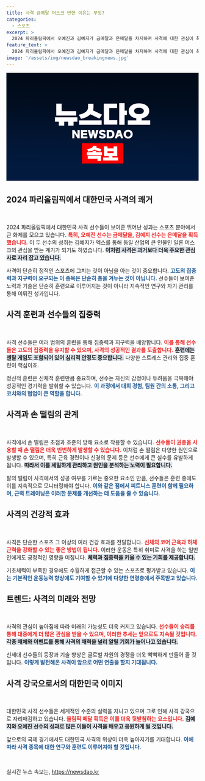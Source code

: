 ```yaml
---
title: 사격 금메달 머스크 반한 이유는 무엇?
categories:
  - 스포츠
excerpt: >
  2024 파리올림픽에서 오예진과 김예지가 금메달과 은메달을 차지하며 사격에 대한 관심이 폭발적으로 증가하고 있다. 손 떨림과 같은 숨은 고난을 극복하며, 사격이 단순히 보기와 달리 깊은 집중력을 요구하는 스포츠임을 알리게 된다.
feature_text: >
  2024 파리올림픽에서 오예진과 김예지가 금메달과 은메달을 차지하며 사격에 대한 관심이 폭발적으로 증가하고 있다. 손 떨림과 같은 숨은 고난을 극복하며, 사격이 단순히 보기와 달리 깊은 집중력을 요구하는 스포츠임을 알리게 된다.
image: '/assets/img/newsdao_breakingnews.jpg'
---
```


<p><img src="/assets/img/newsdao_breakingnews.jpg" alt="ranknews 속보" /></p>

<h2 data-ke-size="size26">2024 파리올림픽에서 대한민국 사격의 쾌거</h2>

<p data-ke-size="size16">&nbsp;</p>

<p>2024 파리올림픽에서 대한민국 사격 선수들이 보여준 뛰어난 성과는 스포츠 분야에서 큰 화제를 모으고 있습니다. <b><span style="color: #ee2323;">특히, 오예진 선수는 금메달을, 김예지 선수는 은메달을 획득했습니다.</span></b> 이 두 선수의 성취는 김예지가 엑스를 통해 동일 산업의 큰 인물인 일론 머스크의 관심을 받는 계기가 되기도 하였습니다. <b><span style="background-color: #21538527;">이처럼 사격은 과거보다 더욱 주요한 관심사로 자리 잡고 있습니다.</span></b> </p>

<p>사격이 단순히 정적인 스포츠에 그치는 것이 아님을 아는 것이 중요합니다. <b><span style="color: #1a5490;">고도의 집중력과 지구력이 요구되는 이 종목은 단순히 총을 겨누는 것이 아닙니다.</span></b> 선수들이 보여준 노력과 기술은 단순히 훈련으로 이루어지는 것이 아니라 지속적인 연구와 자기 관리를 통해 이뤄진 성과입니다.</p>

<h2 data-ke-size="size26">사격 훈련과 선수들의 집중력</h2>

<p data-ke-size="size16">&nbsp;</p>

<p>사격 선수들은 여러 범위의 훈련을 통해 집중력과 지구력을 배양합니다. <b><span style="color: #ee2323;">이를 통해 선수들은 고도의 집중력을 유지할 수 있으며, 사격의 성공적인 결과를 도출합니다.</span></b> <b><span style="background-color: #21538527;">훈련에는 멘탈 게임도 포함되어 있어 심리적 안정도 중요합니다.</span></b> 다양한 스트레스 관리와 집중 훈련이 핵심이죠. </p>

<p>정신적 훈련은 신체적 훈련만큼 중요하며, 선수는 자신의 감정이나 두려움을 극복해야 성공적인 경기력을 발휘할 수 있습니다. <b><span style="color: #1a5490;">이 과정에서 대회 경험, 팀원 간의 소통, 그리고 코치와의 협업이 큰 역할을 합니다.</span></b> </p>

<h2 data-ke-size="size26">사격과 손 떨림의 관계</h2>

<p data-ke-size="size16">&nbsp;</p>

<p>사격에서 손 떨림은 초점과 조준의 방해 요소로 작용할 수 있습니다. <b><span style="color: #ee2323;">선수들이 권총을 사용할 때 손 떨림은 더욱 빈번하게 발생할 수 있습니다.</span></b> 이처럼 손 떨림은 다양한 원인으로 발생할 수 있으며, 특히 근육 경련이나 신경의 문제 등은 선수에게 큰 실수를 유발하게 됩니다. <b><span style="background-color: #21538527;">따라서 이를 세밀하게 관리하고 원인을 분석하는 노력이 필요합니다.</span></b> </p>

<p>팔의 떨림이 사격에서의 성공 여부를 가르는 중요한 요소인 만큼, 선수들은 훈련 중에도 이를 지속적으로 모니터링해야 합니다. <b><span style="color: #1a5490;">이와 같은 점에서 피트니스 훈련이 함께 필요하며, 근력 트레이닝은 이러한 문제를 개선하는 데 도움을 줄 수 있습니다.</span></b></p>

<h2 data-ke-size="size26">사격의 건강적 효과</h2>

<p data-ke-size="size16">&nbsp;</p>

<p>사격은 단순한 스포츠 그 이상의 여러 건강 효과를 전달합니다. <b><span style="color: #ee2323;">신체의 코어 근육과 하체 근력을 강화할 수 있는 좋은 방법이 됩니다.</span></b> 이러한 운동은 특히 취미로 사격을 하는 일반인에게도 긍정적인 영향을 미칩니다. <b><span style="background-color: #21538527;">체력과 집중력을 키울 수 있는 기회를 제공합니다.</span></b> </p>

<p>기초체력이 부족한 경우에도 수월하게 접근할 수 있는 스포츠로 평가받고 있습니다. <b><span style="color: #1a5490;">이는 기본적인 운동능력 향상에도 기여할 수 있기에 다양한 연령층에서 주목받고 있습니다.</span></b></p>

<h2 data-ke-size="size26">트렌드: 사격의 미래와 전망</h2>

<p data-ke-size="size16">&nbsp;</p>

<p>사격의 관심이 높아짐에 따라 미래의 가능성도 더욱 커지고 있습니다. <b><span style="color: #ee2323;">선수들이 승리를 통해 대중에게 더 많은 관심을 받을 수 있으며, 이러한 추세는 앞으로도 지속될 것입니다.</span></b> <b><span style="background-color: #21538527;">각종 매체와 이벤트를 통해 사격의 매력을 널리 알릴 기회가 늘어나고 있습니다.</span></b> </p>

<p>신세대 선수들의 등장과 기술 향상은 글로벌 차원의 경쟁을 더욱 빡빡하게 만들어 줄 것입니다. <b><span style="color: #1a5490;">이렇게 발전해온 사격이 앞으로 어떤 연출을 할지 기대됩니다.</span></b> </p>

<h2 data-ke-size="size26">사격 강국으로서의 대한민국 이미지</h2>

<p data-ke-size="size16">&nbsp;</p>

<p>대한민국 사격 선수들은 세계적인 수준의 실력을 지니고 있으며 그로 인해 사격 강국으로 자리매김하고 있습니다. <b><span style="color: #ee2323;">올림픽 메달 획득은 이를 더욱 뒷받침하는 요소입니다.</span></b> <b><span style="background-color: #21538527;">김예지와 오예진 선수의 성과로 많은 이들이 사격을 배우고 응원하게 될 것입니다.</span></b></p>

<p>앞으로의 국제 경기에서도 대한민국 사격의 위상이 더욱 높아지기를 기대합니다. <b><span style="color: #1a5490;">이에 따라 사격 종목에 대한 연구와 훈련도 이루어져야 할 것입니다.</span></b></p>

<p data-ke-size="size16">&nbsp;</p>
실시간 뉴스 속보는, <a href="https://newsdao.kr" rel="dofollow">https://newsdao.kr</a>


